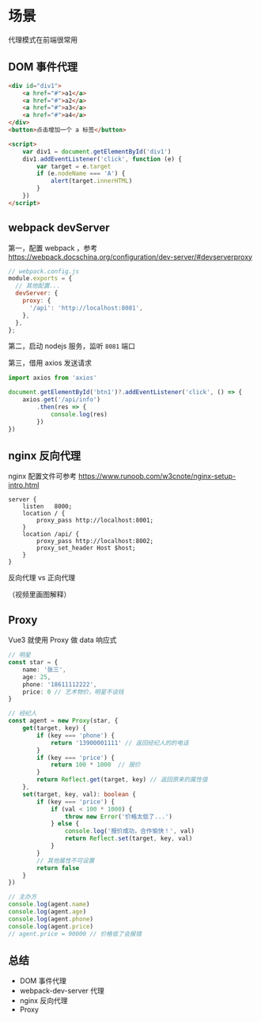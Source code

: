 # 场景

代理模式在前端很常用

## DOM 事件代理

```html
<div id="div1">
    <a href="#">a1</a>
    <a href="#">a2</a>
    <a href="#">a3</a>
    <a href="#">a4</a>
</div>
<button>点击增加一个 a 标签</button>

<script>
    var div1 = document.getElementById('div1')
    div1.addEventListener('click', function (e) {
        var target = e.target
        if (e.nodeName === 'A') {
            alert(target.innerHTML)
        }
    })
</script>
```

## webpack devServer

第一，配置 webpack ，参考 https://webpack.docschina.org/configuration/dev-server/#devserverproxy

```js
// webpack.config.js
module.exports = {
  // 其他配置...
  devServer: {
    proxy: {
      '/api': 'http://localhost:8081',
    },
  },
};
```

第二，启动 nodejs 服务，监听 `8081` 端口

第三，借用 axios 发送请求

```ts
import axios from 'axios'

document.getElementById('btn1')?.addEventListener('click', () => {
    axios.get('/api/info')
        .then(res => {
            console.log(res)
        })
})
```

## nginx 反向代理

nginx 配置文件可参考 https://www.runoob.com/w3cnote/nginx-setup-intro.html

```nginx
server {
    listen   8000;
    location / {
        proxy_pass http://localhost:8001;
    }
    location /api/ {
        proxy_pass http://localhost:8002;
        proxy_set_header Host $host;
    }
}
```

反向代理 vs 正向代理

（视频里画图解释）

## Proxy

Vue3 就使用 Proxy 做 data 响应式

```ts
// 明星
const star = {
    name: '张三',
    age: 25,
    phone: '18611112222',
    price: 0 // 艺术物价，明星不谈钱
}

// 经纪人
const agent = new Proxy(star, {
    get(target, key) {
        if (key === 'phone') {
            return '13900001111' // 返回经纪人的的电话
        }
        if (key === 'price') {
            return 100 * 1000  // 报价
        }
        return Reflect.get(target, key) // 返回原来的属性值
    },
    set(target, key, val): boolean {
        if (key === 'price') {
            if (val < 100 * 1000) {
                throw new Error('价格太低了...')
            } else {
                console.log('报价成功，合作愉快！', val)
                return Reflect.set(target, key, val)
            }
        }
        // 其他属性不可设置
        return false
    }
})

// 主办方
console.log(agent.name)
console.log(agent.age)
console.log(agent.phone)
console.log(agent.price)
// agent.price = 90000 // 价格低了会报错
```

## 总结

- DOM 事件代理
- webpack-dev-server 代理
- nginx 反向代理
- Proxy

